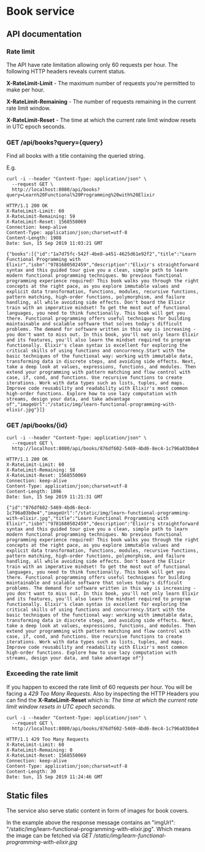 # Book service

## API documentation

### Rate limit
The API have rate limitation allowing only 60 requests per hour. The following HTTP headers reveals current status.

__X-RateLimit-Limit__ - The maximum number of requests you're permitted to make per hour.

__X-RateLimit-Remaining__ - The number of requests remaining in the current rate limit window.

__X-RateLimit-Reset__ - The time at which the current rate limit window resets in UTC epoch seconds.

### GET /api/books?query={query}
Find all books with a title containing the queried string.

E.g.
```
curl -i --header "Content-Type: application/json" \
  --request GET \
  http://localhost:8080/api/books?query=Learn%20Functional%20Programming%20with%20Elixir
```      
```
HTTP/1.1 200 OK
X-RateLimit-Limit: 60
X-RateLimit-Remaining: 59
X-RateLimit-Reset: 1568550069
Connection: keep-alive
Content-Type: application/json;charset=utf-8
Content-Length: 1908
Date: Sun, 15 Sep 2019 11:03:21 GMT

{"books":[{"id":"1a7d75fc-542f-4be8-a451-4625d61e92f2","title":"Learn Functional Programming with Elixir","isbn":"9781680502459","description":"Elixir's straightforward syntax and this guided tour give you a clean, simple path to learn modern functional programming techniques. No previous functional programming experience required! This book walks you through the right concepts at the right pace, as you explore immutable values and explicit data transformation, functions, modules, recursive functions, pattern matching, high-order functions, polymorphism, and failure handling, all while avoiding side effects. Don't board the Elixir train with an imperative mindset! To get the most out of functional languages, you need to think functionally. This book will get you there. Functional programming offers useful techniques for building maintainable and scalable software that solves today's difficult problems. The demand for software written in this way is increasing - you don't want to miss out. In this book, you'll not only learn Elixir and its features, you'll also learn the mindset required to program functionally. Elixir's clean syntax is excellent for exploring the critical skills of using functions and concurrency.Start with the basic techniques of the functional way: working with immutable data, transforming data in discrete steps, and avoiding side effects. Next, take a deep look at values, expressions, functions, and modules. Then extend your programming with pattern matching and flow control with case, if, cond, and functions. Use recursive functions to create iterations. Work with data types such as lists, tuples, and maps. Improve code reusability and readability with Elixir's most common high-order functions. Explore how to use lazy computation with streams, design your data, and take advantage of","imageUrl":"/static/img/learn-functional-programming-with-elixir.jpg"}]}      
```      

### GET /api/books/{id}
```
curl -i --header "Content-Type: application/json" \
  --request GET \
  http://localhost:8080/api/books/876df602-5469-4bd6-8ec4-1c796a03b0e4
```
```
HTTP/1.1 200 OK
X-RateLimit-Limit: 60
X-RateLimit-Remaining: 58
X-RateLimit-Reset: 1568550069
Connection: keep-alive
Content-Type: application/json;charset=utf-8
Content-Length: 1896
Date: Sun, 15 Sep 2019 11:21:31 GMT

{"id":"876df602-5469-4bd6-8ec4-1c796a03b0e4","imageUrl":"/static/img/learn-functional-programming-with-elixir.jpg","title":"Learn Functional Programming with Elixir","isbn":"9781680502459","description":"Elixir's straightforward syntax and this guided tour give you a clean, simple path to learn modern functional programming techniques. No previous functional programming experience required! This book walks you through the right concepts at the right pace, as you explore immutable values and explicit data transformation, functions, modules, recursive functions, pattern matching, high-order functions, polymorphism, and failure handling, all while avoiding side effects. Don't board the Elixir train with an imperative mindset! To get the most out of functional languages, you need to think functionally. This book will get you there. Functional programming offers useful techniques for building maintainable and scalable software that solves today's difficult problems. The demand for software written in this way is increasing - you don't want to miss out. In this book, you'll not only learn Elixir and its features, you'll also learn the mindset required to program functionally. Elixir's clean syntax is excellent for exploring the critical skills of using functions and concurrency.Start with the basic techniques of the functional way: working with immutable data, transforming data in discrete steps, and avoiding side effects. Next, take a deep look at values, expressions, functions, and modules. Then extend your programming with pattern matching and flow control with case, if, cond, and functions. Use recursive functions to create iterations. Work with data types such as lists, tuples, and maps. Improve code reusability and readability with Elixir's most common high-order functions. Explore how to use lazy computation with streams, design your data, and take advantage of"}
```
### Exceeding the rate limit
If you happen to exceed the rate limit of 60 requests per hour. You will be facing a _429 Too Many Requests_.
Also by inspecting the HTTP Headers you can find the __X-RateLimit-Reset__ which is: _The time at which the current rate limit window resets in UTC epoch seconds._
```
curl -i --header "Content-Type: application/json" \
  --request GET \
  http://localhost:8080/api/books/876df602-5469-4bd6-8ec4-1c796a03b0e4
```
``` 
HTTP/1.1 429 Too Many Requests
X-RateLimit-Limit: 60
X-RateLimit-Remaining: 0
X-RateLimit-Reset: 1568550069
Connection: keep-alive
Content-Type: application/json;charset=utf-8
Content-Length: 30
Date: Sun, 15 Sep 2019 11:24:46 GMT
```
## Static files
The service also serve static content in form of images for book covers. 

In the example above the response message contains an "imgUrl": "/static/img/learn-functional-programming-with-elixir.jpg".
Which means the image can be fetched via _GET /static/img/learn-functional-programming-with-elixir.jpg_

 